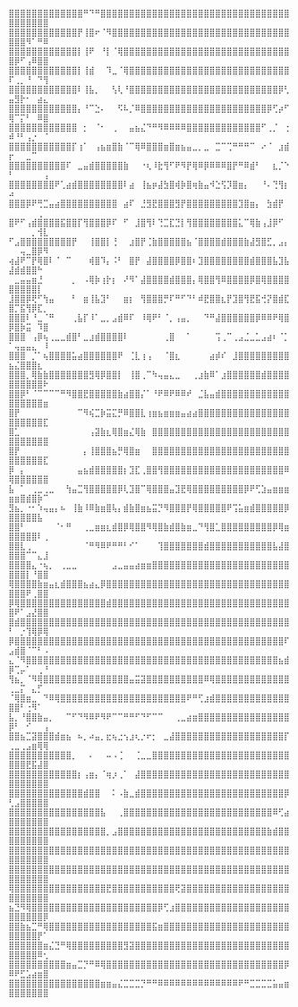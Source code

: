⣿⣿⣿⣿⣿⣿⣿⣿⣿⣿⣿⣿⣿⠛⠙⠛⣿⣿⣿⣿⣿⣿⣿⣿⣿⣿⣿⣿⣿⣿⣿⣿⣿⣿⣿⣿⣿⣿⣿⣿⣿⣿⣿⣿⣿⣿⣿⣿⣿⣿⣿⣿⣿⣿⣿⣿
⣿⣿⣿⣿⣿⣿⣿⣿⣿⣿⣿⣿⡟⢸⣿⠖⠈⠻⣿⣿⣿⣿⣿⣿⣿⣿⣿⣿⣿⣿⣿⣿⣿⣿⣿⣿⣿⣿⣿⣿⣿⣿⣿⣿⣿⣿⣿⣿⣿⣿⣿⣿⠻⠁⠛⠿
⣿⣿⣿⣿⣿⣿⣿⣿⣿⣿⣿⣿⡇⢸⠟⠀⠘⡇⠈⢿⣿⣿⣿⣿⣿⣿⣿⣿⣿⣿⣿⣿⣿⣿⣿⣿⣿⣿⣿⣿⣿⣿⣿⣿⣿⣿⣿⣿⣿⣿⡿⠋⢠⠿⣿⣿
⣿⣿⣿⣿⣿⣿⣿⣿⣿⣿⣿⣿⡇⢸⣾⠀⠀⠹⣀⠈⢿⣿⣿⣿⣿⣿⣿⣿⣿⣿⣿⣿⣿⣿⣿⣿⣿⣿⣿⣿⣿⣿⣿⣿⣿⣿⣿⣿⣿⠏⢀⡀⠘⠀⠙⢻
⣿⣿⣿⣿⣿⣿⣿⣿⣿⣿⣿⣿⠇⢸⣧⡀⠀⠀⢣⢇⠘⣿⣿⣿⣿⣿⣿⣿⣿⣿⣿⣿⣿⣿⣿⣿⣿⣿⣿⣿⣿⣿⣿⣿⣿⣿⣿⡿⢃⣤⣻⡗⠂⠀⣴⣄
⣿⣿⣿⣿⣿⣿⣿⣿⣿⣿⣿⣿⡄⠘⠉⣑⠄⠀⠀⠫⠧⡈⠿⣿⣿⣿⣿⣿⣿⣿⣿⣿⣿⣿⣿⣿⣿⣿⣿⣿⣿⣿⣿⣿⣿⡿⢋⡴⠋⢿⠉⡍⠃⠀⠿⣿
⣿⣿⣿⣿⣿⣿⣿⣿⣿⣿⣿⣿⠀⡂⠀⠈⠂⠀⢀⠀⠀⣤⣦⣌⠙⠛⠻⠿⠿⠿⠿⣿⣿⣿⣿⣿⣿⣿⣿⣿⣿⣿⣿⣿⠋⢀⡈⠀⢐⠾⠘⠃⢠⡐⠀⠈
⣿⣿⣿⣿⣿⣿⣿⣿⣿⣿⣿⡏⢰⠁⠀⢠⣦⣶⣿⣷⠈⠉⢿⠿⣿⣿⣿⣶⣿⣶⣦⣤⣀⡀⣀⠀⣉⠉⢉⠛⠛⠛⠉⠀⠔⠈⠀⣰⣾⡖⠀⠀⣀⠉⠀⠀
⣿⣿⣿⣿⣿⣿⣿⣿⣿⣿⠏⠀⣀⣤⣾⣿⣿⣿⣿⣿⣷⠀⠀⠐⢆⠸⣗⢻⠋⠟⠻⡟⢿⠿⡿⠿⠿⠿⣿⡟⠛⠿⣾⠃⠀⠀⣆⡈⠑⠃⠀⠀⠀⠀⠀⢠
⣿⣿⣿⣿⣿⣿⣿⣿⠟⢁⣴⣾⣿⣿⣿⣿⣿⣿⣿⣿⠇⣴⠀⢸⣦⡶⣼⣳⣿⢾⡷⣿⢶⣷⣤⠺⣑⢫⡹⣿⣶⡄⠀⠀⠘⠄⢙⢻⡆⠴⠀⠀⠀⠀⠀⠀
⣿⣿⣿⡿⠟⢛⣉⣤⣴⣿⣿⣿⣿⣿⣿⣿⣿⣿⣿⠀⣴⠏⠀⣘⣻⣟⣿⣿⣿⣻⡟⣿⣿⣿⣿⣿⣿⣿⣿⣿⣹⣿⣶⡄⠀⣳⣾⡟⠀⠀⠀⠀⠀⠀⢀⠀
⣿⠟⠋⢠⣾⣿⣿⣿⣿⣯⣿⣿⡏⢻⣿⣿⣿⡿⠏⠀⠋⠀⣸⣿⢻⠇⢙⣉⣏⣙⡇⢻⣿⣿⣿⣿⣿⣿⣿⣿⣅⠉⢿⣷⢠⣸⡿⠋⠀⠀⠀⠀⠀⡀⢺⣇
⠋⣠⣿⣿⣿⣿⣿⣿⣿⣿⣿⡟⠀⠀⢸⣿⣿⡇⢘⠀⠀⣰⣿⡟⢈⣷⣿⣿⣿⣿⣿⣦⠈⣿⣿⣿⣿⣾⣿⣿⣿⣷⣼⣻⣿⣋⡀⣠⡄⠀⠀⢤⣀⣿⡿⠻
⢴⣼⠟⠉⡟⢿⣿⠇⠈⠀⠉⠀⠀⠀⢾⣿⠹⡄⠨⠃⠀⣿⡟⠀⣼⣿⣿⣿⣿⡿⣿⣿⠆⣹⣿⣿⣿⣿⣿⣿⣿⣿⣾⣿⣿⣿⣧⣹⣧⣼⣾⣾⣿⣿⠓⠀
⠀⣀⣤⣤⣶⣘⠀⠀⠀⠀⠀⡀⠀⠠⢿⡷⢰⡗⡆⠀⠜⠻⠁⣼⣿⣿⣿⣿⣾⣿⣿⣿⡄⢿⣿⣿⢻⠿⣿⣿⣿⣿⡿⣿⢿⣿⣿⣿⣿⣿⣿⣿⣿⣿⡇⠀
⣸⣿⣿⡿⢟⠋⢳⣤⠀⠀⠀⠃⠀⣶⢸⣧⣹⠃⠀⠀⣶⡆⠀⢻⣿⣿⣿⡛⠏⠛⠋⠙⠃⠾⣟⣿⣿⣆⡟⣹⣿⢻⣟⣯⢚⡝⣿⣾⣏⣿⡉⣯⢻⡿⣏⡀
⣿⣿⣿⠇⠘⣀⠈⠛⠀⠀⠀⢀⣧⡏⠸⠁⣀⡀⣠⣾⠿⠏⠀⠸⢿⠟⠃⠈⡀⢠⣤⡀⠀⠀⠙⠛⣼⣿⣿⣿⣿⣿⣿⡿⠿⠿⠟⢿⣿⡿⣿⡷⣭⠀⠹⣿
⣿⣿⣿⠀⢠⡿⢦⢀⣀⣀⣾⣿⠃⣀⣰⣾⣿⣿⣿⣿⠇⠀⠀⠀⠀⠀⠀⢀⣿⠀⠀⠁⠀⠀⠀⠀⢩⢀⠉⢀⣠⣈⣀⣁⣠⣴⠆⠈⡁⠁⢤⣤⣤⣄⠀⠸
⣿⣿⣿⠀⡈⠁⢦⣿⣿⣿⣿⣥⣴⣿⣿⣿⣿⣿⣿⠟⠀⢈⣇⢰⢠⠀⠀⠈⣿⣆⠀⠀⠀⠀⠀⣴⡾⠎⠀⣸⣿⣿⣿⣿⣿⣿⣿⣿⣿⣦⣌⣿⣿⣿⣆⠀
⣿⣿⣿⡀⢿⣷⣷⣿⣿⣿⣿⣿⣿⣿⣻⢿⡿⣿⣿⡇⠀⢸⣿⢀⠉⠳⢤⣤⣄⣀⠀⠀⢀⣰⣷⠿⠁⣰⣿⣿⣿⣿⣿⣿⣾⣿⣿⣿⣿⣿⣿⣿⣿⣿⣿⠗
⣿⣿⡿⠃⠈⠉⠉⠉⠉⠛⠻⣿⣿⣟⣿⣿⣿⣿⣿⣷⣴⣿⣿⡌⠁⠘⠟⠿⠟⠿⠿⠞⠀⣈⣧⣤⣾⣿⣿⣿⣿⣿⣿⣿⣿⣿⣿⣿⣿⣿⣿⣿⣿⣿⣿⣶
⣿⡟⠀⠀⠀⠀⠀⠀⠀⠀⠀⠀⠉⠻⢮⣉⡷⣭⣍⡛⠿⣿⣿⣇⢰⣶⣦⣶⣶⣶⣤⣴⣴⣿⣿⣿⣿⣿⣿⣿⣿⣿⣿⣿⣿⣿⣿⣿⣿⣿⣿⣿⣿⣿⣿⣏
⣿⣁⠀⠀⠀⠀⠀⠀⠀⠀⠀⠀⠀⠀⢠⣽⣷⣆⢿⣿⣶⣌⢿⣷⠀⣿⣿⣿⣿⣿⣿⣿⣿⣿⣿⣿⣿⣿⣿⣿⣿⣿⣿⣿⣿⣿⣿⣿⣿⣿⣿⣿⣿⣿⣿⣿
⣿⡟⠀⠀⠀⠀⠀⠀⠀⠀⠀⠀⠀⡄⢸⣿⣿⣿⣦⡛⢿⣿⣶⠀⠀⣿⣿⣿⣿⣿⣿⣿⣿⣿⣿⣿⣿⣿⣿⣿⣿⣿⣿⣿⣿⣿⣿⣿⣿⣿⣿⣿⣿⣿⣿⣏
⡿⠀⡄⠀⠀⠀⠀⠀⠀⠀⠀⠀⣤⣦⣾⣿⣿⣿⣿⣿⡆⣹⣏⢀⣿⣿⢻⣿⣿⣿⣿⣿⣿⣿⣿⣿⣿⣿⣿⣿⣿⣿⣿⣿⣿⣿⣿⣿⠿⢿⣿⣿⣿⣿⣿⣿
⣧⠀⠁⠀⢀⣀⢀⣀⠀⠀⢳⣤⣉⢻⣿⣿⣿⣿⣿⡿⢇⣹⣿⠉⢿⣿⣿⣿⣤⣹⣟⢿⣿⣿⣿⣿⣿⣿⣿⣿⣿⡿⠟⢋⣱⣤⣶⣶⣶⣶⣶⣿⣾⣿⡷⠉
⣻⣦⡀⠐⠂⠱⢤⣤⡄⠦⠀⢸⣷⠸⠿⣷⣶⣿⢧⡄⣾⣷⣿⣶⣦⣭⡙⠻⣿⣿⣿⡟⢿⣿⣿⣿⣿⣿⠟⢩⣥⣶⣾⣿⣿⣿⣿⣿⡿⣿⣿⣿⣿⣿⣧⠀
⣿⣿⠃⠀⠀⠀⠀⠀⠈⠂⠛⠀⠀⢀⣀⣶⣶⣆⣾⣿⡿⢿⣿⣿⠻⢿⣿⣷⣾⣿⣷⣶⣀⠙⢻⣿⣁⣿⣿⣿⣿⣿⣿⣿⣿⣿⡿⢿⣶⣿⣿⣿⣿⣿⠇⢀
⣿⣿⣇⢀⠀⠀⠀⠀⠀⠀⠀⠀⠀⠈⠛⠻⠿⠟⠛⠛⠃⠊⠁⠀⠀⠀⢹⣿⣿⣿⣿⣿⣿⣿⣾⣿⣿⣿⣿⣿⣿⣿⣿⣿⣿⣿⣧⣼⣿⣿⣿⣿⠉⠉⣄⣸
⣿⣿⣿⣿⣄⠐⢦⡀⠀⢀⣀⣀⠀⠀⠀⠀⠀⠀⣠⣀⣤⣤⣴⣶⣶⣿⣿⣿⣿⣿⣿⣿⣿⣿⣿⣿⣿⣿⣿⣿⣿⣿⣿⣿⣿⣿⣿⣿⣿⣿⣿⣿⡇⠘⣿⣿
⢿⣿⣿⣿⣿⣷⣶⣤⣆⣾⣿⣿⣿⣦⣴⣄⡿⣿⣿⣿⣿⣿⣿⣿⣿⣿⣿⣿⣿⣿⣿⣿⣿⣿⣿⣿⣿⣿⣿⣿⣿⣿⣿⣿⣿⣿⣿⣿⣿⣿⣿⣿⠟⢀⣿⣿
⡿⢿⣿⣿⣿⣿⣿⣿⣿⣿⣿⣿⣿⣿⣿⣿⣿⣾⣿⣿⣿⣿⣿⣿⣿⣿⣿⣿⣿⣿⣿⣿⣿⣿⣿⣿⣿⣿⣿⣿⣿⣿⣿⣿⣿⣿⣿⣿⣿⣿⠟⠁⣠⣜⣿⣿
⣿⣾⣿⣿⣿⣿⣿⣿⣿⣿⣿⣿⣿⣿⣿⣿⣿⣿⣿⣿⣿⣿⣿⣿⣿⣿⣿⣿⣿⣿⣿⣿⣿⣿⣿⣿⣿⣿⣿⣿⣿⣿⣿⣿⣿⣿⣿⣿⣿⠃⠀⡐⢹⢿⡿⢿
⡿⣿⣿⣿⣿⣿⣿⣿⣿⣿⣿⣿⣿⣿⣿⣿⣿⣿⣿⣿⣿⣿⣿⣿⣿⣿⣿⣿⣿⣿⣿⣿⣿⣿⣿⣿⣿⣿⣿⣿⣿⣿⣿⣿⣿⣿⣿⣿⠏⣠⣾⣿⠈⠉⠃⠠
⣄⠈⠻⣿⣿⣿⣿⣿⣿⣿⣿⣿⣿⣿⣿⣿⣿⣿⣿⣿⣿⣿⣿⣿⣿⣿⣿⣿⣿⣿⣿⣿⣿⣿⣿⣿⣿⣿⣿⣿⣿⣿⣿⣿⣿⣿⣿⣦⣾⡿⢉⡤⠁⠀⢀⠘
⢻⣦⡀⠈⠻⢿⣿⣿⣿⣿⣿⣿⣿⣿⣿⣿⣿⣿⣿⣿⣿⣤⣭⣽⣿⣿⣿⣿⣿⣿⣿⣿⣿⣿⠿⢿⣿⣿⣿⣿⣿⣿⣿⣿⣿⣿⣿⣿⣿⢀⣀⡍⠀⣄⡋⠀
⠈⢿⣿⣶⣀⠀⠙⠿⢿⣿⣿⣿⣿⣿⣿⣿⣿⣿⣿⣿⣿⣿⣿⣿⣿⣿⣿⣿⣿⣿⣿⠟⠛⢋⣰⣾⣿⣿⣿⣿⣿⣿⣿⣿⣿⣿⣿⣿⣿⣿⣿⠃⢐⠻⠁⠀
⣧⡀⠘⣿⣿⣷⣤⡀⠀⠀⠉⠋⠙⠻⠿⠟⠻⠟⠉⠉⠛⠛⠋⠙⠋⠉⠉⠀⠀⢀⣀⣴⣶⣿⣿⣿⣿⣿⣿⣿⣿⣿⣿⣿⣿⣿⣿⣿⣿⡿⠃⠀⠊⠀⠀⢠
⣿⣿⣦⣉⣽⣿⣿⣿⣾⣶⣦⠀⠦⡀⠴⣤⡀⣖⢦⣐⢢⣰⢆⡐⠖⡂⠀⣀⣼⣿⣿⣿⣿⣿⣿⣿⣿⣿⣿⣿⣿⣿⣿⣿⣿⣿⣿⣿⡏⢀⣀⢀⣠⣶⢿⢿
⣿⣿⣿⣿⣿⣿⣿⣿⣿⣿⣿⡀⠀⠀⠄⠀⠀⠤⠠⢈⠀⠀⢈⣀⣀⣿⣿⣿⣿⣿⣿⣿⣿⣿⣿⣿⣿⣿⣿⣿⣿⣿⣿⣿⣿⣿⣿⣿⣿⣿⣿⣿⣟⣯⣼⣿
⣿⣿⣿⣿⣿⣿⣿⣿⣿⣿⣿⣿⡆⢠⣶⡄⠈⢶⡰⢀⠁⠀⣼⣿⣿⣿⣿⣿⣿⣿⣿⣿⣿⣿⣿⣿⣿⣿⣿⣿⣿⣿⣿⣿⣿⣿⣿⣿⣿⣿⣿⣿⣿⣿⣿⣿
⣿⣿⣿⣿⣿⣿⣿⣿⣿⣿⣿⣿⣿⣾⣿⣿⠀⠀⠅⠠⣷⣀⣾⣿⣿⣿⣿⣿⣿⣿⣿⣿⣿⣿⣿⣿⣿⣿⣿⣿⣿⣿⣿⣿⣿⣿⣿⣿⡿⢃⣠⣿⣿⣿⣿⣿
⣿⣿⣿⣿⣿⣿⣿⣿⣿⣿⣿⣿⣿⣿⣿⣿⣧⠀⠀⢀⣿⣿⣿⣿⣿⣿⣿⣿⣿⣿⣿⣿⣿⣿⣿⣿⣿⣿⣿⣿⣿⣿⣿⣿⣿⣿⠿⢋⣴⣿⣿⣿⣿⣿⣿⣿
⣿⣿⣿⣿⣿⣿⣿⣿⣿⣿⣿⣿⣿⣿⣿⣿⣿⡀⣠⣿⣿⣿⣿⣿⣿⣿⣿⣿⣿⣿⣿⣿⣿⣿⣿⣿⣿⣿⣿⣿⣿⣿⣿⣿⣿⣷⣾⣿⣿⣿⣿⣿⣿⣿⣿⣿
⣿⣿⣿⣿⣿⣿⣿⣿⣿⣿⣿⣿⣿⣿⣿⣿⣿⣿⣿⣿⣿⣿⣿⣿⣿⣿⣿⣿⣿⣿⣿⣿⣿⣿⣿⣿⣿⣿⣿⣿⣿⣿⣿⣿⣿⣿⣿⣿⣿⣿⣿⣿⣿⣿⣿⣿
⣿⣿⣿⣿⣿⣿⣿⣿⣿⣿⣿⣿⣿⣿⣿⣿⣿⣿⣿⣿⣿⣿⣿⣿⣿⣿⣿⣿⣿⣿⣿⣿⣿⣿⣿⣿⣿⣿⣿⣿⣿⣿⣿⣿⣿⣿⣿⣿⣿⣿⣿⣿⣿⣿⣿⣿
⢿⣿⣿⣿⣿⣿⣿⣿⣿⣿⣿⣿⣿⣿⣿⣿⣿⣟⣿⣿⣿⣿⣿⣿⣿⣿⣿⣿⣿⢟⣽⣿⣿⣿⣿⣿⣿⣿⣿⣿⣿⣿⣿⣿⣿⣿⣿⣿⣿⣿⣿⣿⣿⣿⣿⣿
⣦⣙⠻⢿⣿⣿⣿⣿⣿⣿⣿⣿⣿⣿⣿⣿⣿⣿⣿⣿⣿⣿⣿⣿⣿⣿⡿⢋⣰⣿⣿⣿⣿⣿⣿⣿⣿⣿⣿⣿⣿⣿⣿⣿⣿⣿⣿⣿⣿⣿⣿⣿⣿⣿⣿⡿
⣿⣿⣷⣦⣉⠛⢿⣿⣿⣿⣿⣿⣿⣿⣿⣿⣿⣿⣿⣿⣿⣿⣿⣿⣿⣯⣶⣿⣿⣿⣿⣿⣿⣿⣿⣿⣿⣿⣿⣿⣿⣿⣿⣿⣿⣿⣿⣿⣿⣿⣿⣿⣿⣿⡟⠁
⣿⣿⣿⣿⣿⣿⣶⣌⣙⠛⢿⣿⣿⣿⣿⣿⣿⣿⣿⣿⣻⣽⣿⣿⣿⣿⣿⣿⣿⣿⣿⣿⣿⣿⣿⣿⣿⣿⣿⣿⣿⣿⣿⣿⣿⣿⣿⣿⣿⣿⣿⣿⣿⣿⠿⢂
⣿⣿⣿⣿⣿⣿⣿⣿⣿⣿⣶⣤⣉⡙⠛⠿⢿⣿⣿⣿⣿⣿⣿⣿⣿⣿⣿⣿⣿⣿⣿⣿⣿⣿⣿⣿⣿⣿⣿⣿⣿⣿⣿⣿⣿⣿⣿⣿⡿⠿⠟⣋⣡⣴⣶⣿
⣿⣿⣿⣿⣿⣿⣿⣿⣿⣿⣿⣿⣿⣿⣿⣿⣶⣶⣤⣌⣉⣉⣉⡙⠛⠛⠿⠿⠿⠿⠿⠿⠿⠿⠿⠿⠿⠿⠿⠿⠟⠛⣉⣉⣉⣉⣥⣤⣶⣿⣿⣿⣿⣿⣿⣿
